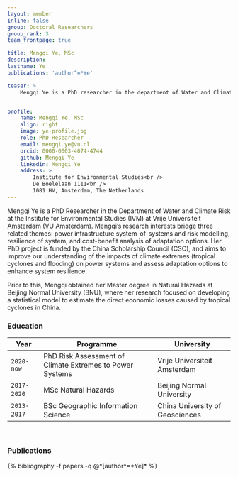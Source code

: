 ```yaml
---
layout: member
inline: false
group: Doctoral Researchers
group_rank: 3
team_frontpage: true

title: Mengqi Ye, MSc
description: 
lastname: Ye
publications: 'author^=*Ye'

teaser: >
    Mengqi Ye is a PhD researcher in the department of Water and Climate Risk (WCR) of the Institute for Environmental Studies (IVM) at Vrije Universiteit Amsterdam.


profile:
    name: Mengqi Ye, MSc
    align: right
    image: ye-profile.jpg
    role: PhD Researcher
    email: mengqi.ye@vu.nl
    orcid: 0000-0003-4074-4744
    github: Mengqi-Ye
    linkedin: Mengqi Ye
    address: >
        Institute for Environmental Studies<br />
        De Boelelaan 1111<br />
        1081 HV, Amsterdam, The Netherlands
---
```


Mengqi Ye is a PhD Researcher in the Department of Water and Climate Risk at the Institute for Environmental Studies (IVM) at Vrije Universiteit Amsterdam (VU Amsterdam). Mengqi’s research interests bridge three related themes: power infrastructure system-of-systems and risk modelling, resilience of system, and cost-benefit analysis of adaptation options. Her PhD project is funded by the China Scholarship Council (CSC), and aims to improve our understanding of the impacts of climate extremes (tropical cyclones and flooding) on power systems and assess adaptation options to enhance system resilience.

Prior to this, Mengqi obtained her Master degree in Natural Hazards at Beijing Normal University (BNU), where her research focused on developing a statistical model to estimate the direct economic losses caused by tropical cyclones in China.
<br>

### Education 

Year  | Programme | University
-------|-------------------| ----------- 
`2020-now`  | PhD Risk Assessment of Climate Extremes to Power Systems &nbsp; | Vrije Universiteit Amsterdam 
`2017-2020`  &nbsp;| MSc Natural Hazards | Beijing Normal University
`2013-2017`  &nbsp;| BSc Geographic Information Science | China University of Geosciences

<br>

### Publications
<div class="publications">
  {% bibliography -f papers -q @*[author^=*Ye]* %}
</div>
